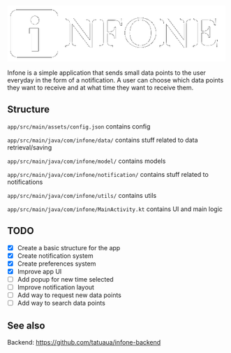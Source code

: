 ![logo](app/src/main/res/drawable/infone_logo.png)

Infone is a simple application that sends small data points to the user everyday in the form of a notification. 
A user can choose which data points they want to receive and at what time they want to receive them.

## Structure

```app/src/main/assets/config.json``` contains config

```app/src/main/java/com/infone/data/``` contains stuff related to data retrieval/saving

```app/src/main/java/com/infone/model/``` contains models

```app/src/main/java/com/infone/notification/``` contains stuff related to notifications

```app/src/main/java/com/infone/utils/``` contains utils

```app/src/main/java/com/infone/MainActivity.kt``` contains UI and main logic

## TODO

- [x] Create a basic structure for the app
- [x] Create notification system
- [x] Create preferences system
- [x] Improve app UI
- [ ] Add popup for new time selected
- [ ] Improve notification layout
- [ ] Add way to request new data points
- [ ] Add way to search data points

## See also
Backend: https://github.com/tatuaua/infone-backend
